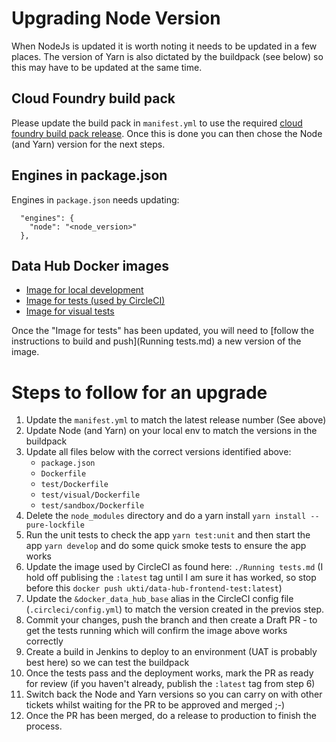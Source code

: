 # Upgrading Node Version

When NodeJs is updated it is worth noting it needs to be updated in a few places. The version of Yarn is also dictated by the buildpack (see below) so this may have to be updated at the same time.

## Cloud Foundry build pack

Please update the build pack in `manifest.yml` to use the required [cloud foundry build pack release](https://github.com/cloudfoundry/nodejs-buildpack/releases).
Once this is done you can then chose the Node (and Yarn) version for the next steps.

## Engines in package.json

Engines in `package.json` needs updating:

```
  "engines": {
    "node": "<node_version>"
  },
```

## Data Hub Docker images

* [Image for local development](../Dockerfile)
* [Image for tests (used by CircleCI)](../test/Dockerfile)
* [Image for visual tests](../test/visual/Dockerfile)

Once the "Image for tests" has been updated, you will need to [follow the instructions to build and push](Running tests.md) a new version of the image.

# Steps to follow for an upgrade

1. Update the `manifest.yml` to match the latest release number (See above)
2. Update Node (and Yarn) on your local env to match the versions in the buildpack
3. Update all files below with the correct versions identified above:
    - `package.json`
    - `Dockerfile`
    - `test/Dockerfile`
    - `test/visual/Dockerfile`
    - `test/sandbox/Dockerfile`
4. Delete the `node_modules` directory and do a yarn install `yarn install --pure-lockfile`
5. Run the unit tests to check the app `yarn test:unit` and then start the app `yarn develop` and do some quick smoke tests to ensure the app works
6. Update the image used by CircleCI as found here: `./Running tests.md` (I hold off publising the `:latest` tag until I am sure it has worked, so stop before this `docker push ukti/data-hub-frontend-test:latest`)
7. Update the `&docker_data_hub_base` alias in the CircleCI config file (`.circleci/config.yml`) to match the version created in the previos step.
8. Commit your changes, push the branch and then create a Draft PR - to get the tests running which will confirm the image above works correctly
9. Create a build in Jenkins to deploy to an environment (UAT is probably best here) so we can test the buildpack
10. Once the tests pass and the deployment works, mark the PR as ready for review (if you haven't already, publish the `:latest` tag from step 6)
11. Switch back the Node and Yarn versions so you can carry on with other tickets whilst waiting for the PR to be approved and merged ;-)
12. Once the PR has been merged, do a release to production to finish the process.